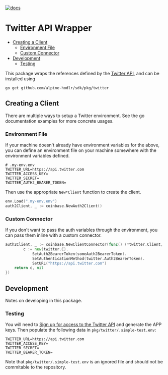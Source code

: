 [![docs](https://img.shields.io/static/v1?label=coinbase&message=reference&color=blue)](https://pkg.go.dev/github.com/alpine-hodler/sdk@v0.1.0-alpha/pkg/twitter)

# Twitter API Wrapper

- [Creating a Client](#creating-a-client)
  - [Environment File](#environment-file)
  - [Custom Connector](#custom-connector)
- [Development](#development)
  - [Testing](#testing)

This package wraps the references defined by the [Twitter API](https://developer.twitter.com/en/docs/api-reference-index), and can be installed using

```
go get github.com/alpine-hodlr/sdk/pkg/twitter
```

## Creating a Client

There are multiple ways to setup a Twitter environment.  See the go documentation examples for more concrete usages.

### Environment File

If your machine doesn't already have environment variables for the above, you can define an environment file on your machine somewhere with the environment variables defined.

```.env
# .my-env.env
TWITTER_URL=https://api.twitter.com
TWITTER_ACCESS_KEY=
TWITTER_SECRET=
TWITTER_AUTH2_BEARER_TOKEN=
```

Then use the appropriate `New*Client` function to create the client.

```go
env.Load(".my-env.env")
auth2Client, _ := coinbase.NewAuth2Client()
```

### Custom Connector

If you don't want to pass the auth variables through the environment, you can pass them inline with a custom connector.

```go
auth2Client, _ := coinbase.NewClientConnector(func() (*twitter.Client, error) {
		c := new(twitter.C).
			SetAuth2BearerToken(someAuth2BearerToken).
			SetAuthenticationMethod(twitter.Auth2BearerToken).
			SetURL("https://api.twitter.com")
	return c, nil
})
```

## Development

Notes on developing in this package.

### Testing

You will need to [Sign up for access to the Twitter API](https://developer.twitter.com/en/docs/api-reference-index) and generate the APP keys.  Then populate the following data in `pkg/twitter/.simple-test.env`:
```.env
TWITTER_URL=https://api.twitter.com
TWITTER_ACCESS_KEY=
TWITTER_SECRET=
TWITTER_BEARER_TOKEN=

```

Note that `pkg/twitter/.simple-test.env` is an ignored file and should not be commitable to the repository.
